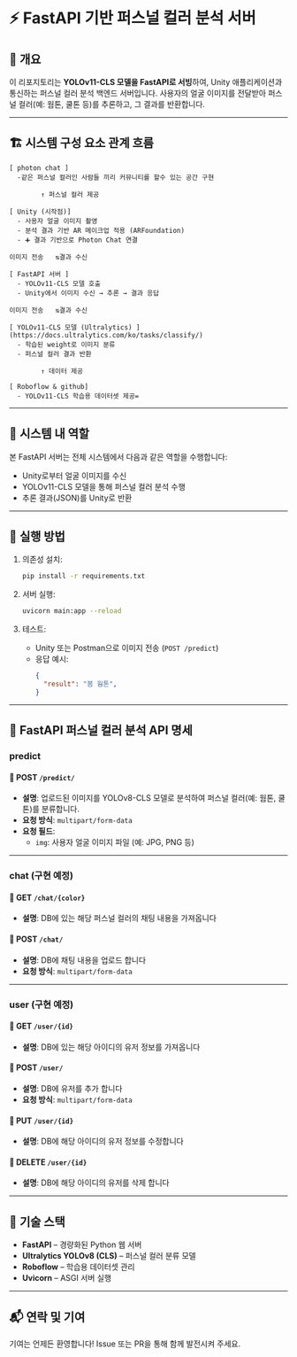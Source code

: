 # ⚡ FastAPI 기반 퍼스널 컬러 분석 서버

## 📌 개요

이 리포지토리는 **YOLOv11-CLS 모델을 FastAPI로 서빙**하여, Unity 애플리케이션과 통신하는 퍼스널 컬러 분석 백엔드 서버입니다. 사용자의 얼굴 이미지를 전달받아 퍼스널 컬러(예: 웜톤, 쿨톤 등)를 추론하고, 그 결과를 반환합니다.

---

## 🏗 시스템 구성 요소 관계 흐름

```
[ photon chat ]
  -같은 퍼스널 컬러인 사람들 끼리 커뮤니티를 할수 있는 공간 구현

        ↑ 퍼스널 컬러 제공

[ Unity (시작점)]
  - 사용자 얼굴 이미지 촬영
  - 분석 결과 기반 AR 메이크업 적용 (ARFoundation)
  - ➕ 결과 기반으로 Photon Chat 연결

이미지 전송   ⇅결과 수신

[ FastAPI 서버 ]
  - YOLOv11-CLS 모델 호출
  - Unity에서 이미지 수신 → 추론 → 결과 응답

이미지 전송   ⇅결과 수신

[ YOLOv11-CLS 모델 (Ultralytics) ](https://docs.ultralytics.com/ko/tasks/classify/)
  - 학습된 weight로 이미지 분류
  - 퍼스널 컬러 결과 반환

        ↑ 데이터 제공

[ Roboflow & github]
  - YOLOv11-CLS 학습용 데이터셋 제공=
```

---

## 🧩 시스템 내 역할

본 FastAPI 서버는 전체 시스템에서 다음과 같은 역할을 수행합니다:

- Unity로부터 얼굴 이미지를 수신
- YOLOv11-CLS 모델을 통해 퍼스널 컬러 분석 수행
- 추론 결과(JSON)를 Unity로 반환

---

## 🚀 실행 방법

1. 의존성 설치:

   ```bash
   pip install -r requirements.txt
   ```
2. 서버 실행:

   ```bash
   uvicorn main:app --reload
   ```
3. 테스트:

   - Unity 또는 Postman으로 이미지 전송 (`POST /predict`)
   - 응답 예시:
     ```json
     {
       "result": "봄 웜톤",
     }
     ```

---

## 📡 FastAPI 퍼스널 컬러 분석 API 명세

### predict

#### 📍 POST `/predict/`

- **설명**: 업로드된 이미지를 YOLOv8-CLS 모델로 분석하여 퍼스널 컬러(예: 웜톤, 쿨톤)를 분류합니다.
- **요청 방식**: `multipart/form-data`
- **요청 필드**:
  - `img`: 사용자 얼굴 이미지 파일 (예: JPG, PNG 등)

---

### chat (구현 예정)

#### 📍 GET `/chat/{color}`

- **설명**: DB에 있는 해당 퍼스널 컬러의 채팅 내용을 가져옵니다

#### 📍 POST `/chat/`

- **설명**: DB에 채팅 내용을 업로드 합니다
- **요청 방식**: `multipart/form-data`

---

### user (구현 예정)

#### 📍 GET `/user/{id}`

- **설명**: DB에 있는 해당 아이디의 유저 정보를 가져옵니다

#### 📍 POST `/user/`

- **설명**: DB에 유저를 추가 합니다
- **요청 방식**: `multipart/form-data`

#### 📍 PUT `/user/{id}`

- **설명**: DB에 해당 아이디의 유저 정보를 수정합니다

#### 📍 DELETE `/user/{id}`

- **설명**: DB에 해당 아이디의 유저를 삭제 합니다

---

## 🧠 기술 스택

- **FastAPI** – 경량화된 Python 웹 서버
- **Ultralytics YOLOv8 (CLS)** – 퍼스널 컬러 분류 모델
- **Roboflow** – 학습용 데이터셋 관리
- **Uvicorn** – ASGI 서버 실행

---

## 📬 연락 및 기여

기여는 언제든 환영합니다!
Issue 또는 PR을 통해 함께 발전시켜 주세요.

